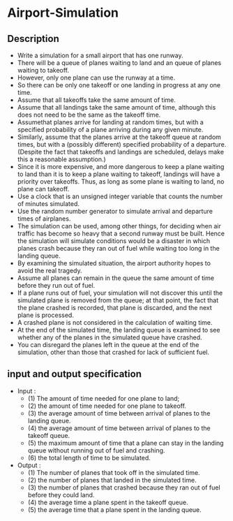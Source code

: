 # Airport-Simulation

## Description
- Write a simulation for a small airport that has one runway. 
- There will be a queue of planes waiting to land and an queue of planes waiting to takeoff. 
- However, only one plane can use the runway at a time. 
- So there can be only one takeoff or one landing in progress at any one time. 
- Assume that all takeoffs take the same amount of time. 
- Assume that all landings take the same amount of time, although this does not need to be the same as the takeoff time.
- Assumethat planes arrive for landing at random times, but with a specified probability of a plane arriving during any given
minute.
- Similarly, assume that the planes arrive at the takeoff queue at random times, but with a (possibly different)
specified probability of a departure. (Despite the fact that takeoffs and landings are scheduled, delays make this a
reasonable assumption.) 
- Since it is more expensive, and more dangerous to keep a plane waiting to land than it is to keep a plane waiting to takeoff, landings will have a priority over takeoffs. Thus, as long as some plane is waiting to
land, no plane can takeoff. 
- Use a clock that is an unsigned integer variable that counts the number of minutes simulated. 
- Use the random number generator to simulate arrival and departure times of airplanes.
- The simulation can be used, among other things, for deciding when air traffic has become so heavy that a second runway must be built. Hence the simulation will simulate conditions would be a disaster in which planes crash because
they ran out of fuel while waiting too long in the landing queue. 
- By examining the simulated situation, the airport authority hopes to avoid the real tragedy. 
- Assume all planes can remain in the queue the same amount of time before they run out of fuel. 
- If a plane runs out of fuel, your simulation will not discover this until the simulated plane is removed from the queue; at that point, the fact that the plane crashed is recorded, that plane is discarded, and the next
plane is processed. 
- A crashed plane is not considered in the calculation of waiting time. 
- At the end of the simulated time, the landing queue is examined to see whether any of the planes in the simulated queue have crashed. 
- You can disregard the planes left in the queue at the end of the simulation, other than those that crashed for lack of sufficient
fuel.
## input and output specification
- Input :
  - (1) The amount of time needed for one plane to land;
  - (2) the amount of time needed for one plane to takeoff.
  - (3) the average amount of time between arrival of planes to the landing queue.
  - (4) the average amount of time between arrival of planes to the takeoff queue.
  - (5) the maximum amount of time that a plane can stay in the landing queue without running out of fuel and crashing.
  - (6) the total length of time to be simulated.
- Output :
  - (1) The number of planes that took off in the simulated time.
  - (2) the number of planes that landed in the simulated time.
  - (3) the number of planes that crashed because they ran out of fuel before they could land.
  - (4) the average time a plane spent in the takeoff queue.
  - (5) the average time that a plane spent in the landing queue.
